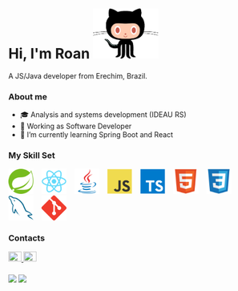 # Hi, I'm Roan  <img src="assets/octocat.gif" height="100" width=""/>
A JS/Java developer from Erechim, Brazil.

### About me 
- 🎓 Analysis and systems development (IDEAU RS)
- 💼 Working as Software Developer
- 🌱 I’m currently learning Spring Boot and React

### My Skill Set  
<div align="left">
  <img src="assets/technologies/spring.svg" alt="Spring" height="50" />
  &nbsp;&nbsp;
  <img src="assets/technologies/react.svg" alt="Reacrt" height="50" />
  &nbsp;&nbsp;
  <img src="assets/technologies/java.svg" alt="Java" height="50" />
  &nbsp;&nbsp;
  <img src="assets/technologies/javascript.svg" alt="JavaScript" height="50" />
  &nbsp;&nbsp;
  <img src="assets/technologies/typescript.svg" alt="TypeScript" height="50" />
  &nbsp;&nbsp;
  <img src="assets/technologies/html5.svg" alt="HTML5" height="50" />
  &nbsp;&nbsp;
  <img src="assets/technologies/css3.svg" alt="CSS3" height="50" />
  &nbsp;&nbsp;
  <img src="assets/technologies/mysql.svg" alt="MySQL" height="50" />
  &nbsp;&nbsp;
  <img src="assets/technologies/git.svg" alt="Git" height="50" />
</div>

### Contacts
<div>
  <a href="https://linkedin.com/in/roanoliveira">
    <img src="https://raw.githubusercontent.com/maurodesouza/profile-readme-generator/master/src/assets/icons/social/linkedin/default.svg" width="26" height="20" />
  </a>
  <a href="mailto:roanrobersson@gmail.com">
    <img src="https://raw.githubusercontent.com/maurodesouza/profile-readme-generator/master/src/assets/icons/social/gmail/default.svg" width="26" height="20" />
  </a>
</div>

###

<div>
  <img src="https://github-readme-stats.vercel.app/api?hide_title=true&include_all_commits=true&count_private&show_icons=true&theme=dark&locale=en&hide_border=true&username=roanrobersson" height="140" />
  <img src="https://github-readme-stats.vercel.app/api/top-langs?locale=en&hide_title=true&layout=compact&card_width=320&langs_count=6&theme=dark&hide_border=true&username=roanrobersson" height="140"/>
</div>
